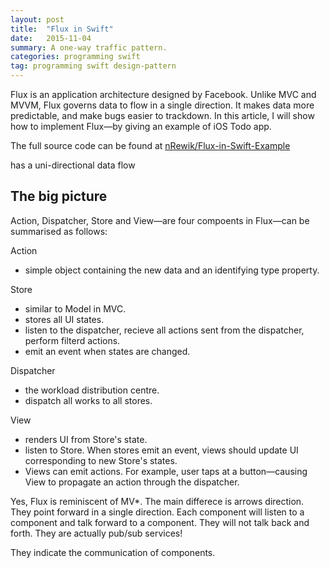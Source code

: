 ```yaml
---
layout: post
title:  "Flux in Swift"
date:   2015-11-04
summary: A one-way traffic pattern.
categories: programming swift
tag: programming swift design-pattern
--- 
```


Flux is an application architecture designed by Facebook. Unlike MVC and MVVM, Flux governs data to flow in a single direction. It makes data more predictable, and make bugs easier to trackdown. In this article, I will show how to implement Flux—by giving an example of iOS Todo app. 

The full source code can be found at [nRewik/Flux-in-Swift-Example](https://github.com/nRewik/Flux-in-Swift-Example)

has a uni-directional data flow

## The big picture

Action, Dispatcher, Store and View—are four compoents in Flux—can be summarised as follows:

Action

* simple object containing the new data and an identifying type property.

Store

* similar to Model in MVC.
* stores all UI states.
* listen to the dispatcher, recieve all actions sent from the dispatcher, perform filterd actions.
* emit an event when states are changed.

Dispatcher 

* the workload distribution centre.
* dispatch all works to all stores.

View

* renders UI from Store's state.
* listen to Store. When stores emit an event, views should update UI corresponding to new Store's states. 
* Views can emit actions. For example, user taps at a button—causing View to propagate an action through the dispatcher. 


Yes, Flux is reminiscent of MV&#42;. The main differece is arrows direction. They point forward in a single direction. Each component will listen to a component and talk forward to a component. They will not talk back and forth. They are actually pub/sub services!

They indicate the communication of components.


